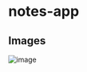 # notes-app

## Images

![image](https://github.com/user-attachments/assets/0a5a4460-ac66-40ad-891f-6c7030d71b2d)
